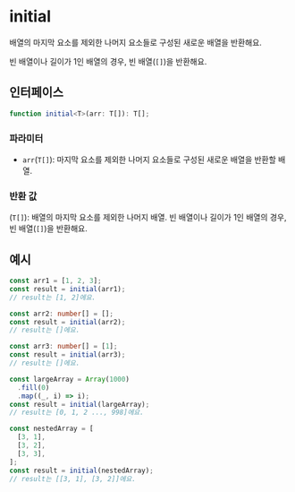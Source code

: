 # initial

배열의 마지막 요소를 제외한 나머지 요소들로 구성된 새로운 배열을 반환해요.

빈 배열이나 길이가 1인 배열의 경우, 빈 배열(`[]`)을 반환해요.

## 인터페이스

```typescript
function initial<T>(arr: T[]): T[];
```

### 파라미터

- `arr`(`T[]`): 마지막 요소를 제외한 나머지 요소들로 구성된 새로운 배열을 반환할 배열.

### 반환 값

(`T[]`): 배열의 마지막 요소를 제외한 나머지 배열. 빈 배열이나 길이가 1인 배열의 경우, 빈 배열(`[]`)을 반환해요.

## 예시

```typescript
const arr1 = [1, 2, 3];
const result = initial(arr1);
// result는 [1, 2]에요.

const arr2: number[] = [];
const result = initial(arr2);
// result는 []에요.

const arr3: number[] = [1];
const result = initial(arr3);
// result는 []에요.

const largeArray = Array(1000)
  .fill(0)
  .map((_, i) => i);
const result = initial(largeArray);
// result는 [0, 1, 2 ..., 998]에요.

const nestedArray = [
  [3, 1],
  [3, 2],
  [3, 3],
];
const result = initial(nestedArray);
// result는 [[3, 1], [3, 2]]에요.
```
